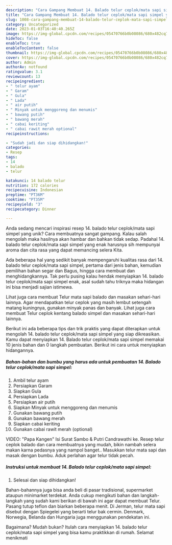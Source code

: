 ```yaml
---
description: "Cara Gampang Membuat 14. Balado telur ceplok/mata sapi simpel yang Lezat"
title: "Cara Gampang Membuat 14. Balado telur ceplok/mata sapi simpel yang Lezat"
slug: 1008-cara-gampang-membuat-14-balado-telur-ceplok-mata-sapi-simpel-yang-lezat
category: Uncategorized
date: 2023-01-03T16:40:40.265Z
image: https://img-global.cpcdn.com/recipes/05470766b0b08086/680x482cq70/14-balado-telur-ceplokmata-sapi-simpel-foto-resep-utama.jpg
hideToc: false
enableToc: true
enableTocContent: false
thumbnail: https://img-global.cpcdn.com/recipes/05470766b0b08086/680x482cq70/14-balado-telur-ceplokmata-sapi-simpel-foto-resep-utama.jpg
cover: https://img-global.cpcdn.com/recipes/05470766b0b08086/680x482cq70/14-balado-telur-ceplokmata-sapi-simpel-foto-resep-utama.jpg
author: Admin
authorAv: notfound
ratingvalue: 3.1
reviewcount: 13
recipeingredient:
- " telur ayam"
- " Garam"
- " Gula"
- " Lada"
- " air putih"
- " Minyak untuk menggoreng dan menumis"
- " bawang putih"
- " bawang merah"
- " cabai keriting"
- " cabai rawit merah optional"
recipeinstructions:

- "Sudah jadi dan siap dihidangkan!"
categories:
- Resep
tags:
- 14
- balado
- telur

katakunci: 14 balado telur 
nutrition: 172 calories
recipecuisine: Indonesian
preptime: "PT36M"
cooktime: "PT35M"
recipeyield: "3"
recipecategory: Dinner

---
```





Anda sedang mencari inspirasi resep 14. balado telur ceplok/mata sapi simpel yang unik? Cara membuatnya sangat gampang. Kalau salah mengolah maka hasilnya akan hambar dan bahkan tidak sedap. Padahal 14. balado telur ceplok/mata sapi simpel yang enak harusnya sih mempunyai aroma dan cita rasa yang dapat memancing selera Kita.





Ada beberapa hal yang sedikit banyak mempengaruhi kualitas rasa dari 14. balado telur ceplok/mata sapi simpel, pertama dari jenis bahan, kemudian pemilihan bahan segar dan Bagus, hingga cara membuat dan menghidangkannya. Tak perlu pusing kalau hendak menyiapkan 14. balado telur ceplok/mata sapi simpel enak,      asal sudah tahu triknya maka hidangan ini bisa menjadi sajian istimewa.














Lihat juga cara membuat Telur mata sapi balado dan masakan sehari-hari lainnya. Agar mendapatkan telur ceplok yang masih lembut setengah matang kuningnya, gunakan minyak panas dan banyak. Lihat juga cara membuat Telur ceplok kentang balado simpel dan masakan sehari-hari lainnya.






Berikut ini ada beberapa tips dan trik praktis yang dapat diterapkan untuk mengolah 14. balado telur ceplok/mata sapi simpel yang siap dikreasikan. Kamu dapat menyiapkan 14. Balado telur ceplok/mata sapi simpel memakai 10 jenis bahan dan 0 langkah pembuatan. Berikut ini cara untuk menyiapkan hidangannya.

<!--inarticleads1-->

##### Bahan-bahan dan bumbu yang harus ada untuk pembuatan 14. Balado telur ceplok/mata sapi simpel:

1. Ambil  telur ayam
1. Persiapkan  Garam
1. Siapkan  Gula
1. Persiapkan  Lada
1. Persiapkan  air putih
1. Siapkan  Minyak untuk menggoreng dan menumis
1. Gunakan  bawang putih
1. Gunakan  bawang merah
1. Siapkan  cabai keriting
1. Gunakan  cabai rawit merah (optional)


VIDEO: &#34;Papa Kangen&#34; Isi Surat Sambo &amp; Putri Candrawathi ke. Resep telur ceplok balado dan cara membuatnya yang mudah, bikin nambah selera makan karna pedasnya yang nampol banget.. Masukkan telur mata sapi dan masak dengan bumbu. Aduk perlahan agar telur tidak pecah. 

<!--inarticleads2-->

##### Instruksi untuk membuat 14. Balado telur ceplok/mata sapi simpel:


1. Selesai dan siap dihidangkan!

Bahan-bahannya juga bisa anda beli di pasar tradisional, supermarket ataupun minimarket terdekat. Anda cukup mengikuti bahan dan langkah-langkah yang sudah kami berikan di bawah ini agar dapat membuat Telur. Pasang tutup teflon dan biarkan beberapa menit. Di Jerman, telur mata sapi disebut dengan Spiegelei yang berarti telur bak cermin. Denmark, Norwegia, Belanda dan Hungaria juga menggunakan pendekatan ini. 

Bagaimana? Mudah bukan? Itulah cara menyiapkan 14. balado telur ceplok/mata sapi simpel yang bisa kamu praktikkan di rumah. Selamat menikmati
